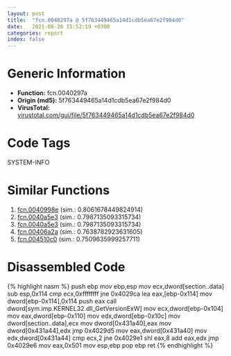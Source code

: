 ```yaml
---
layout: post
title:  "fcn.0040297a @ 5f763449465a14d1cdb5ea67e2f984d0"
date:   2021-08-30 15:52:19 +0300
categories: report
index: false
---
```


# Generic Information
- **Function:** fcn.0040297a
- **Origin (md5):** 5f763449465a14d1cdb5ea67e2f984d0
- **VirusTotal:** [virustotal.com/gui/file/5f763449465a14d1cdb5ea67e2f984d0][virustotal_ref]

# Code Tags
<span class="tag" id="SYSTEM-INFO">SYSTEM-INFO</span>


# Similar Functions

1. [fcn.0040998e][similar_1_ref] (sim.: 0.8061678449824914)
2. [fcn.0040a5e3][similar_2_ref] (sim.: 0.7987135093315734)
3. [fcn.0040a5e3][similar_3_ref] (sim.: 0.7987135093315734)
4. [fcn.00406a2a][similar_4_ref] (sim.: 0.7638782923631605)
5. [fcn.004510c0][similar_5_ref] (sim.: 0.7509635999257711)


# Disassembled Code

{% highlight nasm %}
push ebp
mov ebp,esp
mov ecx,dword[section..data]
sub esp,0x114
cmp ecx,0xffffffff
jne 0x4029ca
lea eax,[ebp-0x114]
mov dword[ebp-0x114],0x114
push eax
call dword[sym.imp.KERNEL32.dll_GetVersionExW]
mov ecx,dword[ebp-0x104]
mov eax,dword[ebp-0x110]
mov edx,dword[ebp-0x10c]
mov dword[section..data],ecx
mov dword[0x431a40],eax
mov dword[0x431a44],edx
jmp 0x4029d5
mov eax,dword[0x431a40]
mov edx,dword[0x431a44]
cmp ecx,2
jne 0x4029e1
shl eax,8
add eax,edx
jmp 0x4029e6
mov eax,0x501
mov esp,ebp
pop ebp
ret 
{% endhighlight %}


[similar_1_ref]: /report/fcn.0040998e@319cf4affa41f752783e62f81908d682
[similar_2_ref]: /report/fcn.0040a5e3@f068e0a788db6c075da6c407576e943b
[similar_3_ref]: /report/fcn.0040a5e3@e02c832a2c768752009e071574e12967
[similar_4_ref]: /report/fcn.00406a2a@4c2db4ba96e80258daff665d7d7a016a
[similar_5_ref]: /report/fcn.004510c0@c60344b51fa39a329b92557d24ff7670
[virustotal_ref]: https://www.virustotal.com/gui/file/5f763449465a14d1cdb5ea67e2f984d0